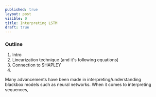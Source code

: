 ```yaml
---
published: true
layout: post
visible: 0
title: Interpreting LSTM
draft: true
---
```

### Outline

1. Intro
2. Linearization technique (and it's following equations)
3. Connection to SHAPLEY
4. 



Many advancements have been made in interpreting/understanding blackbox models such as neural networks. When it comes to interpreting sequences, 
